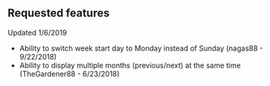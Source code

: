 ## Requested features
Updated 1/6/2019

- Ability to switch week start day to Monday instead of Sunday (nagas88 - 9/22/2018)
- Ability to display multiple months (previous/next) at the same time (TheGardener88 - 6/23/2018)
